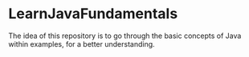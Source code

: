 # LearnJavaFundamentals
The idea of this repository is to go through the basic concepts of Java within examples, for a better understanding.
